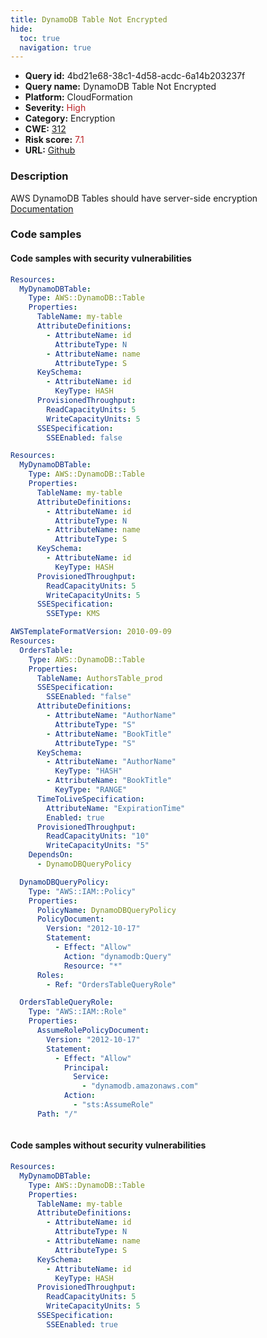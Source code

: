 ```yaml
---
title: DynamoDB Table Not Encrypted
hide:
  toc: true
  navigation: true
---
```


<style>
  .highlight .hll {
    background-color: #ff171742;
  }
  .md-content {
    max-width: 1100px;
    margin: 0 auto;
  }
</style>

-   **Query id:** 4bd21e68-38c1-4d58-acdc-6a14b203237f
-   **Query name:** DynamoDB Table Not Encrypted
-   **Platform:** CloudFormation
-   **Severity:** <span style="color:#bb2124">High</span>
-   **Category:** Encryption
-   **CWE:** <a href="https://cwe.mitre.org/data/definitions/312.html" onclick="newWindowOpenerSafe(event, 'https://cwe.mitre.org/data/definitions/312.html')">312</a>
-   **Risk score:** <span style="color:#bb2124">7.1</span>
-   **URL:** [Github](https://github.com/Checkmarx/kics/tree/master/assets/queries/cloudFormation/aws/dynamodb_table_not_encrypted)

### Description
AWS DynamoDB Tables should have server-side encryption<br>
[Documentation](https://docs.aws.amazon.com/AWSCloudFormation/latest/UserGuide/aws-properties-dynamodb-table-ssespecification.html)

### Code samples
#### Code samples with security vulnerabilities
```yaml title="Positive test num. 1 - yaml file" hl_lines="18"
Resources:
  MyDynamoDBTable:
    Type: AWS::DynamoDB::Table
    Properties:
      TableName: my-table
      AttributeDefinitions:
        - AttributeName: id
          AttributeType: N
        - AttributeName: name
          AttributeType: S
      KeySchema:
        - AttributeName: id
          KeyType: HASH
      ProvisionedThroughput:
        ReadCapacityUnits: 5
        WriteCapacityUnits: 5
      SSESpecification:
        SSEEnabled: false

```
```yaml title="Positive test num. 2 - yaml file" hl_lines="17"
Resources:
  MyDynamoDBTable:
    Type: AWS::DynamoDB::Table
    Properties:
      TableName: my-table
      AttributeDefinitions:
        - AttributeName: id
          AttributeType: N
        - AttributeName: name
          AttributeType: S
      KeySchema:
        - AttributeName: id
          KeyType: HASH
      ProvisionedThroughput:
        ReadCapacityUnits: 5
        WriteCapacityUnits: 5
      SSESpecification:
        SSEType: KMS
```
```yaml title="Positive test num. 3 - yaml file" hl_lines="8"
AWSTemplateFormatVersion: 2010-09-09
Resources:
  OrdersTable:
    Type: AWS::DynamoDB::Table
    Properties:
      TableName: AuthorsTable_prod
      SSESpecification:
        SSEEnabled: "false"
      AttributeDefinitions:
        - AttributeName: "AuthorName"
          AttributeType: "S"
        - AttributeName: "BookTitle"
          AttributeType: "S"
      KeySchema:
        - AttributeName: "AuthorName"
          KeyType: "HASH"
        - AttributeName: "BookTitle"
          KeyType: "RANGE"
      TimeToLiveSpecification:
        AttributeName: "ExpirationTime"
        Enabled: true
      ProvisionedThroughput:
        ReadCapacityUnits: "10"
        WriteCapacityUnits: "5"
    DependsOn:
      - DynamoDBQueryPolicy

  DynamoDBQueryPolicy:
    Type: "AWS::IAM::Policy"
    Properties:
      PolicyName: DynamoDBQueryPolicy
      PolicyDocument:
        Version: "2012-10-17"
        Statement:
          - Effect: "Allow"
            Action: "dynamodb:Query"
            Resource: "*"
      Roles:
        - Ref: "OrdersTableQueryRole"

  OrdersTableQueryRole:
    Type: "AWS::IAM::Role"
    Properties:
      AssumeRolePolicyDocument:
        Version: "2012-10-17"
        Statement:
          - Effect: "Allow"
            Principal:
              Service:
                - "dynamodb.amazonaws.com"
            Action:
              - "sts:AssumeRole"
      Path: "/"



```


#### Code samples without security vulnerabilities
```yaml title="Negative test num. 1 - yaml file"
Resources:
  MyDynamoDBTable:
    Type: AWS::DynamoDB::Table
    Properties:
      TableName: my-table
      AttributeDefinitions:
        - AttributeName: id
          AttributeType: N
        - AttributeName: name
          AttributeType: S
      KeySchema:
        - AttributeName: id
          KeyType: HASH
      ProvisionedThroughput:
        ReadCapacityUnits: 5
        WriteCapacityUnits: 5
      SSESpecification:
        SSEEnabled: true

```

